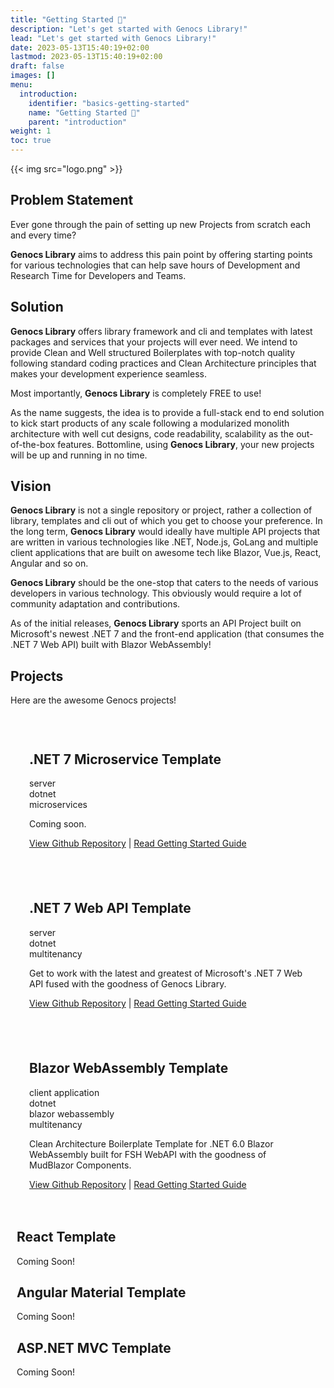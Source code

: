 ```yaml
---
title: "Getting Started 🚀"
description: "Let's get started with Genocs Library!"
lead: "Let's get started with Genocs Library!"
date: 2023-05-13T15:40:19+02:00
lastmod: 2023-05-13T15:40:19+02:00
draft: false
images: []
menu:
  introduction:
    identifier: "basics-getting-started"
    name: "Getting Started 🚀"
    parent: "introduction"
weight: 1
toc: true
---
```

<div>

{{< img src="logo.png" >}}

## Problem Statement

<p>Ever gone through the pain of setting up new Projects from scratch each and every time?</p>
<p><b>Genocs Library</b> aims to
address this pain point by offering starting points for various technologies that can help save
hours of Development and Research Time for Developers and Teams.</p>

## Solution

<p><b>Genocs Library</b> offers library framework and cli and templates with latest packages and services that your projects will ever need. We intend to provide Clean and Well structured Boilerplates with top-notch quality following standard coding practices and Clean Architecture principles that makes your development experience seamless.
</p>
<p class="code-green">Most importantly, <b>Genocs Library</b> is completely FREE to use!</p>

As the name suggests, the idea is to provide a full-stack end to end solution to kick start products of any scale following a modularized monolith architecture with well cut designs, code readability, scalability as the out-of-the-box features. Bottomline, using <b>Genocs Library</b>, your new projects will be up and running in no time.

## Vision

<b>Genocs Library</b> is not a single repository or project, rather a collection of library, templates and cli out of which you get to choose your preference. In the long term, <b>Genocs Library</b> would ideally have multiple API projects that are written in various technologies like .NET, Node.js, GoLang and multiple client applications that are built on awesome tech like Blazor, Vue.js, React, Angular and so on.

<b>Genocs Library</b> should be the one-stop that caters to the needs of various developers in various technology. This obviously would require a lot of community adaptation and contributions.

As of the initial releases, <b>Genocs Library</b> sports an API Project built on Microsoft's newest .NET 7 and the front-end application (that consumes the .NET 7 Web API) built with Blazor WebAssembly!

## Projects

<p>Here are the awesome Genocs projects!</p>
</div>
<div>
    <div class="row justify-content-center text-center" style="padding:10px!important">
      <div class="card feature-card" style="padding:0px!important">
        <div style="padding:20px">
          <h2 class="h4">.NET 7 Microservice Template</h2>
          <div class="tablet-group">
              <div class="tablet">server</div>
              <div class="tablet tablet-secondary">dotnet</div>
              <div class="tablet">microservices</div>
            </div>
          <p>Coming soon.</p>
          <p><a href="https://github.com/Genocs/genocs-library">View Github Repository</a> | <a href="https://genocs-blog.netlify.app/dotnet-microservices-boilerplate/">Read Getting Started Guide</a></p>
        </div>
      </div>
      <div class="card feature-card" style="padding:0px!important">
        <div style="padding:20px">
          <h2 class="h4">.NET 7 Web API Template</h2>
          <div class="tablet-group">
              <div class="tablet">server</div>
              <div class="tablet tablet-secondary">dotnet</div>
              <div class="tablet">multitenancy</div>
            </div>
          <p>Get to work with the latest and greatest of Microsoft's .NET 7 Web API fused with the goodness of Genocs Library.</p>
          <p><a href="https://github.com/Genocs/dotnet-webapi-template">View Github Repository</a> | <a href="https://genocs-blog.netlify.app/dotnet-webapi-template/general/getting-started/">Read Getting Started Guide</a></p>
        </div>
      </div>
      <div class="card feature-card" style="padding:0px!important">
        <div style="padding:20px">
          <h2 class="h4">Blazor WebAssembly Template</h2>
          <div class="tablet-group">
              <div class="tablet">client application</div>
              <div class="tablet tablet-secondary">dotnet</div>
              <div class="tablet tablet-secondary">blazor webassembly</div>
              <div class="tablet">multitenancy</div>
            </div>
          <p>Clean Architecture Boilerplate Template for .NET 6.0 Blazor WebAssembly built for FSH WebAPI with the goodness of MudBlazor Components.</p>
          <p><a href="https://github.com/Genocs/genocs-library-docs">View Github Repository</a> | <a href="https://genocs-blog.netlify.app/blazor-template/general/overview/">Read Getting Started Guide</a></p>
        </div>
      </div>
      <div class="card feature-card">
        <h2 class="h4">React Template</h2>
        <p>Coming Soon!</p>
      </div>
      <div class="card feature-card">
        <h2 class="h4">Angular Material Template</h2>
        <p>Coming Soon!</p>
      </div>
      <div class="card feature-card">
        <h2 class="h4">ASP.NET MVC Template</h2>
        <p>Coming Soon!</p>
      </div>
    </div>
</div>
